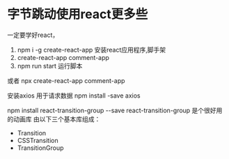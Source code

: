 # 字节跳动使用react更多些

一定要学好react，

 1. npm i -g create-react-app  安装react应用程序,脚手架
 2. create-react-app comment-app
 3. npm run start  运行脚本

 或者 npx create-react-app comment-app  

安装axios  用于请求数据
 npm install -save axios

npm install react-transition-group --save
 react-transition-group 是个很好用的动画库
由以下三个基本库组成：
- Transition
- CSSTransition
- TransitionGroup
